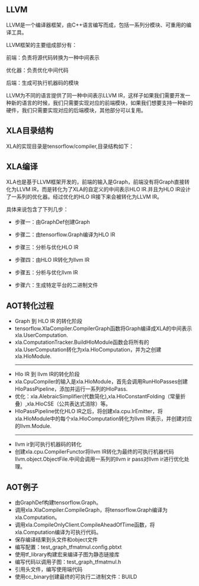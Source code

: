 ## LLVM

LLVM是一个编译器框架，由C++语言编写而成，包括一系列分模块、可重用的编译工具。

LLVM框架的主要组成部分有：

前端：负责将源代码转换为一种中间表示

优化器：负责优化中间代码

后端：生成可执行机器码的模块

LLVM为不同的语言提供了同一种中间表示LLVM IR，这样子如果我们需要开发一种新的语言的时候，我们只需要实现对应的前端模块，如果我们想要支持一种新的硬件，我们只需要实现对应的后端模块，其他部分可以复用。

## XLA目录结构

XLA的实现目录是tensorflow/compiler,目录结构如下：

## XLA编译
XLA也是基于LLVM框架开发的，前端的输入是Graph，前端没有将Graph直接转化为LLVM IR，而是转化为了XLA的自定义的中间表示HLO IR.并且为HLO IR设计了一系列的优化器。经过优化的HLO IR接下来会被转化为LLVM IR。

具体来说包含了下列几步：

+ 步骤一：由GraphDef创建Graph

+ 步骤二：由tensorflow.Graph编译为HLO IR

+ 步骤三：分析与优化HLO IR

+ 步骤四：由HLO IR转化为llvm IR

+ 步骤五：分析与优化llvm IR

+ 步骤六：生成特定平台的二进制文件

## AOT转化过程
+ Graph 到 HLO IR 的转化阶段
+ tensorflow.XlaCompiler.CompilerGraph函数将Graph编译成XLA的中间表示xla.UserComputation.
+ xla.ComputationTracker.BuildHloModule函数会将所有的xla.UserComputation转化为xla.HloComputation，并为之创建xla.HloModule.
    ***
+ Hlo IR 到 llvm IR的转化阶段
+ xla.CpuCompiler的输入是xla.HloModule，首先会调用RunHloPasses创建HloPassPipeline，添加并运行一系列的HloPass.
+ 优化：xla.AlebraicSimplifier(代数简化),xla.HloConstantFolding（常量折叠）,xla.HloCSE（公共表达式消除）等。
+ HloPassPipeline优化HLO IR之后，将创建xla.cpu.IrEmitter，将xla.HloModule中的每个xla.HloComputation转化为llvm IR表示，并创建对应的llvm.Module.
  ***
+ llvm ir到可执行机器码的转化
+ 创建xla.cpu.CompilerFunctor将llvm IR转化为最终的可执行机器代码llvm.object.ObjectFile.中间会调用一系列的llvm ir pass对llvm ir进行优化处理。

## AOT例子

+ 由GraphDef构建tensorflow.Graph。
+ 调用xla.XlaCompiler.CompileGraph，将tensorflow.Graph编译为xla.Computation。
+ 调用xla.CompileOnlyClient.CompileAheadOfTime函数，将xla.Computation编译为可执行代码。
+ 保存编译结果到头文件和object文件
+ 编写配置：test_graph_tfmatmul.config.pbtxt
+ 使用tf_library构建宏来编译子图为静态链接库
+ 编写代码以调用子图：test_graph_tfmatmul.h 
+ 引用头文件，编写使用端代码
+ 使用cc_binary创建最终的可执行二进制文件：BUILD
